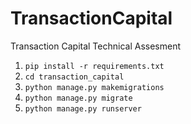 # TransactionCapital
Transaction Capital Technical Assesment

1. `pip install -r requirements.txt`
2. `cd transaction_capital`
3. `python manage.py makemigrations`
4. `python manage.py migrate`
5. `python manage.py runserver`
